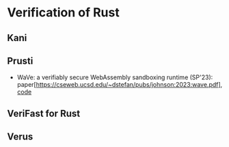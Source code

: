 # Verification of Rust 

## Kani

## Prusti
* WaVe: a verifiably secure WebAssembly sandboxing runtime (SP'23): paper[https://cseweb.ucsd.edu/~dstefan/pubs/johnson:2023:wave.pdf], [code](https://github.com/PLSysSec/wave)

## VeriFast for Rust

## Verus

